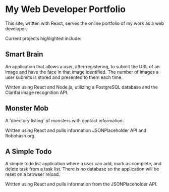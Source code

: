 # My Web Developer Portfolio

This site, written with React, serves the online portfolio of my work as a web developer.

Current projects highlighted include:

## Smart Brain

An application that allows a user, after registering, to submit the URL of an image and have the face in that image identified. The number of images a user submits is stored and presented to them each time.

Written using React and Node.js, utilizing a PostgreSQL database and the Clarifai image recognition API.

## Monster Mob

A 'directory listing' of monsters with contact information.

Written using React and pulls information JSONPlaceholder API and Robohash.org.

## A Simple Todo

A simple todo list application where a user can add, mark as complete, and delete task from a task list. There is no database so the application will be reset on a browser reload.

Written using React and pulls information from the JSONPlaceholder API.
